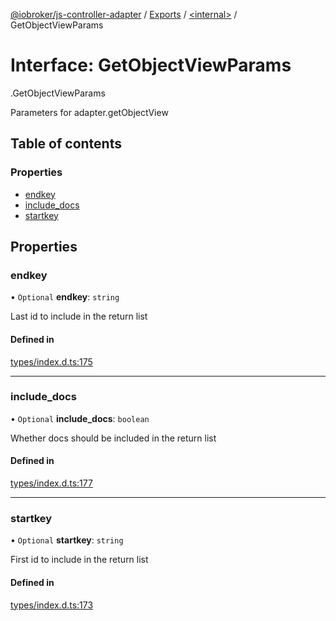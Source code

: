 [@iobroker/js-controller-adapter](../README.md) / [Exports](../modules.md) / [<internal\>](../modules/internal_.md) / GetObjectViewParams

# Interface: GetObjectViewParams

[<internal>](../modules/internal_.md).GetObjectViewParams

Parameters for adapter.getObjectView

## Table of contents

### Properties

- [endkey](internal_.GetObjectViewParams.md#endkey)
- [include\_docs](internal_.GetObjectViewParams.md#include_docs)
- [startkey](internal_.GetObjectViewParams.md#startkey)

## Properties

### endkey

• `Optional` **endkey**: `string`

Last id to include in the return list

#### Defined in

[types/index.d.ts:175](https://github.com/ioBroker/ioBroker.js-controller/blob/c7ef56a8/packages/types/index.d.ts#L175)

___

### include\_docs

• `Optional` **include\_docs**: `boolean`

Whether docs should be included in the return list

#### Defined in

[types/index.d.ts:177](https://github.com/ioBroker/ioBroker.js-controller/blob/c7ef56a8/packages/types/index.d.ts#L177)

___

### startkey

• `Optional` **startkey**: `string`

First id to include in the return list

#### Defined in

[types/index.d.ts:173](https://github.com/ioBroker/ioBroker.js-controller/blob/c7ef56a8/packages/types/index.d.ts#L173)
